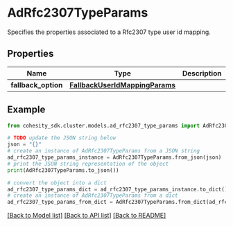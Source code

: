# AdRfc2307TypeParams

Specifies the properties associated to a Rfc2307 type user id mapping.

## Properties

Name | Type | Description | Notes
------------ | ------------- | ------------- | -------------
**fallback_option** | [**FallbackUserIdMappingParams**](FallbackUserIdMappingParams.md) |  | 

## Example

```python
from cohesity_sdk.cluster.models.ad_rfc2307_type_params import AdRfc2307TypeParams

# TODO update the JSON string below
json = "{}"
# create an instance of AdRfc2307TypeParams from a JSON string
ad_rfc2307_type_params_instance = AdRfc2307TypeParams.from_json(json)
# print the JSON string representation of the object
print(AdRfc2307TypeParams.to_json())

# convert the object into a dict
ad_rfc2307_type_params_dict = ad_rfc2307_type_params_instance.to_dict()
# create an instance of AdRfc2307TypeParams from a dict
ad_rfc2307_type_params_from_dict = AdRfc2307TypeParams.from_dict(ad_rfc2307_type_params_dict)
```
[[Back to Model list]](../README.md#documentation-for-models) [[Back to API list]](../README.md#documentation-for-api-endpoints) [[Back to README]](../README.md)


